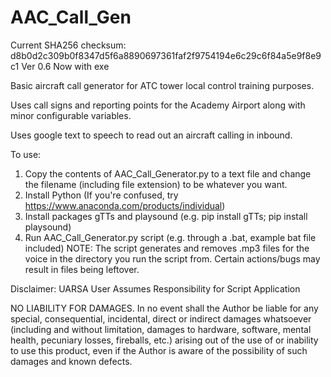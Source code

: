 # AAC_Call_Gen
Current SHA256 checksum: d8b0d2c309b0f8347d5f6a8890697361faf2f9754194e6c29c6f84a5e9f8e9c1
Ver 0.6
Now with exe

Basic aircraft call generator for ATC tower local control training purposes.

Uses call signs and reporting points for the Academy Airport along with minor configurable variables.

Uses google text to speech to read out an aircraft calling in inbound.

To use:

1. Copy the contents of AAC_Call_Generator.py to a text file and change the filename (including file extension) to be whatever you want.
2. Install Python (If you're confused, try https://www.anaconda.com/products/individual)
3. Install packages gTTs and playsound (e.g. pip install gTTs; pip install playsound)
4. Run AAC_Call_Generator.py script (e.g. through a .bat, example bat file included)
NOTE: The script generates and removes .mp3 files for the voice in the directory you run the script from. 
Certain actions/bugs may result in files being leftover.

Disclaimer:
UARSA
User Assumes Responsibility for Script Application

NO LIABILITY FOR DAMAGES.
In no event shall the Author be liable for any special, consequential, incidental, direct or indirect damages whatsoever (including and without limitation, damages to hardware, software, mental health, pecuniary losses, fireballs, etc.) arising out of the use of or inability to use this product, even if the Author is aware of the possibility of such damages and known defects.
